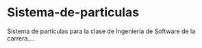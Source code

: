 # Sistema-de-particulas
Sistema de partículas para la clase de Ingeniería de Software de la carrera....
